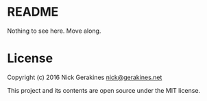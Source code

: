 # README

Nothing to see here. Move along.

# License

Copyright (c) 2016 Nick Gerakines <nick@gerakines.net>

This project and its contents are open source under the MIT license.
